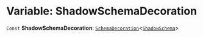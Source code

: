 # Variable: ShadowSchemaDecoration

`Const` **ShadowSchemaDecoration**: [`SchemaDecoration`](/en/auto-docs/fixed-layout-editor/interfaces/SchemaDecoration-1.md)<[`ShadowSchema`](/en/auto-docs/fixed-layout-editor/interfaces/ShadowSchema.md)>

